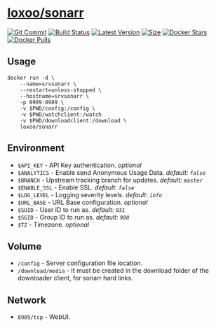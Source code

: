 [hub]: https://hub.docker.com/r/loxoo/sonarr
[git]: https://github.com/triptixx/sonarr/tree/master
[actions]: https://github.com/triptixx/sonarr/actions/workflows/main.yml

# [loxoo/sonarr][hub]
[![Git Commit](https://img.shields.io/github/last-commit/triptixx/sonarr/master)][git]
[![Build Status](https://github.com/triptixx/sonarr/actions/workflows/main.yml/badge.svg?branch=master)][actions]
[![Latest Version](https://img.shields.io/docker/v/loxoo/sonarr/latest)][hub]
[![Size](https://img.shields.io/docker/image-size/loxoo/sonarr/latest)][hub]
[![Docker Stars](https://img.shields.io/docker/stars/loxoo/sonarr.svg)][hub]
[![Docker Pulls](https://img.shields.io/docker/pulls/loxoo/sonarr.svg)][hub]

## Usage

```shell
docker run -d \
    --name=srvsonarr \
    --restart=unless-stopped \
    --hostname=srvsonarr \
    -p 8989:8989 \
    -v $PWD/config:/config \
    -v $PWD/watchclient:/watch
    -v $PWD/downloadclient:/download \
    loxoo/sonarr
```

## Environment

- `$API_KEY`      - API Key authentication. _optional_
- `$ANALYTICS`    - Enable send Anonymous Usage Data. _default: `false`_
- `$BRANCH`       - Upstream tracking branch for updates. _default: `master`_
- `$ENABLE_SSL`   - Enable SSL. _default: `false`_
- `$LOG_LEVEL`    - Logging severity levels. _default: `info`_
- `$URL_BASE`     - URL Base configuration. _optional_
- `$SUID`         - User ID to run as. _default: `931`_
- `$SGID`         - Group ID to run as. _default: `900`_
- `$TZ`           - Timezone. _optional_

## Volume

- `/config`                - Server configuration file location.
- `/download/media`        - It must be created in the download folder of the downloader client, for sonarr hard links.

## Network

- `8989/tcp`      - WebUI.
